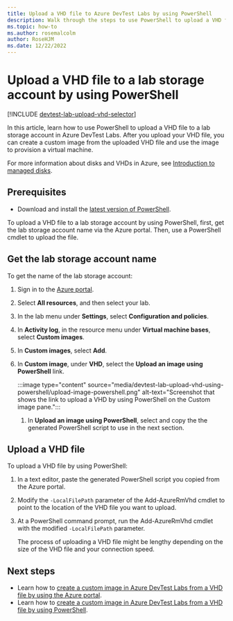 ```yaml
---
title: Upload a VHD file to Azure DevTest Labs by using PowerShell
description: Walk through the steps to use PowerShell to upload a VHD file to a lab storage account in Azure DevTest Labs.
ms.topic: how-to
ms.author: rosemalcolm
author: RoseHJM
ms.date: 12/22/2022
---
```


# Upload a VHD file to a lab storage account by using PowerShell

[!INCLUDE [devtest-lab-upload-vhd-selector](../../includes/devtest-lab-upload-vhd-selector.md)]

In this article, learn how to use PowerShell to upload a VHD file to a lab storage account in Azure DevTest Labs. After you upload your VHD file, you can create a custom image from the uploaded VHD file and use the image to provision a virtual machine.

For more information about disks and VHDs in Azure, see [Introduction to managed disks](../virtual-machines/managed-disks-overview.md).

## Prerequisites

- Download and install the [latest version of PowerShell](/powershell/scripting/install/installing-powershell?).

To upload a VHD file to a lab storage account by using PowerShell, first, get the lab storage account name via the Azure portal. Then, use a PowerShell cmdlet to upload the file.

## Get the lab storage account name

To get the name of the lab storage account:

1. Sign in to the [Azure portal](https://go.microsoft.com/fwlink/p/?LinkID=525040).

1. Select **All resources**, and then select your lab.  

1. In the lab menu under **Settings**, select **Configuration and policies**.

1. In **Activity log**, in the resource menu under **Virtual machine bases**, select **Custom images**.

1. In **Custom images**, select **Add**.

1. In **Custom image**, under **VHD**, select the **Upload an image using PowerShell** link.

    :::image type="content" source="media/devtest-lab-upload-vhd-using-powershell/upload-image-powershell.png" alt-text="Screenshot that shows the link to upload a VHD by using PowerShell on the Custom image pane.":::

   1. In **Upload an image using PowerShell**, select and copy the the generated PowerShell script to use in the next section.

## Upload a VHD file

To upload a VHD file by using PowerShell:

1. In a text editor, paste the generated PowerShell script you copied from the Azure portal.

1. Modify the `-LocalFilePath` parameter of the Add-AzureRmVhd cmdlet to point to the location of the VHD file you want to upload.

1. At a PowerShell command prompt, run the Add-AzureRmVhd cmdlet with the modified `-LocalFilePath` parameter.

   The process of uploading a VHD file might be lengthy depending on the size of the VHD file and your connection speed.

## Next steps

- Learn how to [create a custom image in Azure DevTest Labs from a VHD file by using the Azure portal](devtest-lab-create-template.md).
- Learn how to [create a custom image in Azure DevTest Labs from a VHD file by using PowerShell](devtest-lab-create-custom-image-from-vhd-using-powershell.md).
